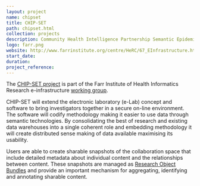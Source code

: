 ```yaml
---
layout: project
name: chipset
title: CHIP-SET
path: chipset.html
collection: projects
description: Community Health Intelligence Partnership Semantic Epidemiology Toolkit
logo: farr.png
website: http://www.farrinstitute.org/centre/HeRC/67_EInfrastructure.html
start_date:
duration:
project_reference: 
---
```


The [CHIP-SET project](http://www.farrinstitute.org/centre/HeRC/67_EInfrastructure.html) is part of the Farr Institute of Health
Informatics Research e-infrastructure [working group](http://www.farrinstitute.org/5_EInfrastructure.html).

CHIP-SET will extend the electronic laboratory (e-Lab) concept and software to
bring investigators together in a secure on-line environment. The
software will codify methodology making it easier to use data through
semantic technologies. By consolidating the best of research and
existing data warehouses into a single coherent role and embedding
methodology it will create distributed sense making of data available
maximising its usability.

Users are able to create sharable snapshots of the collaboration space
that include detailed metadata about individual content and the
relationships between content. These snapshots are managed as
[Research Object Bundles](http://www.researchobject.org/) and provide
an important mechanism for aggregating, identifying and annotating
sharable content.
